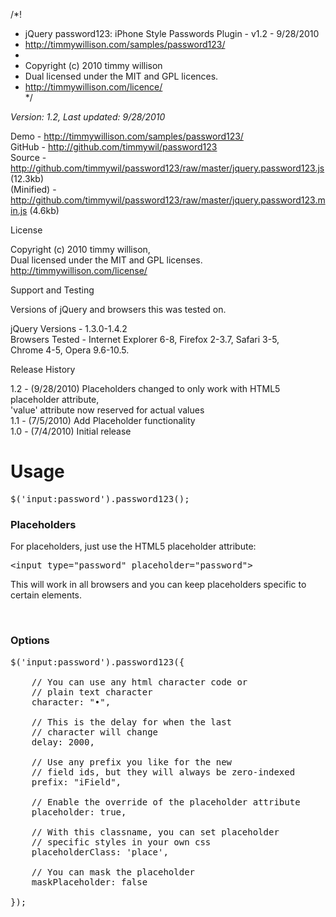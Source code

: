 /*!
 * jQuery password123: iPhone Style Passwords Plugin - v1.2 - 9/28/2010<br/>
 * http://timmywillison.com/samples/password123/<br/>
 * 
 * Copyright (c) 2010 timmy willison<br/>
 * Dual licensed under the MIT and GPL licences.<br/>
 * http://timmywillison.com/licence/<br/>
 */

*Version: 1.2, Last updated: 9/28/2010*
 
Demo         - <a href="http://timmywillison.com/samples/password123/">http://timmywillison.com/samples/password123/</a><br/>
GitHub       - <a href="http://github.com/timmywil/password123">http://github.com/timmywil/password123</a><br/>
Source       - <a href="http://github.com/timmywil/password123/raw/master/jquery.password123.js">http://github.com/timmywil/password123/raw/master/jquery.password123.js (12.3kb)</a><br/>
(Minified)   - <a href="http://github.com/timmywil/password123/raw/master/jquery.password123.min.js">http://github.com/timmywil/password123/raw/master/jquery.password123.min.js (4.6kb)</a><br/>

License

Copyright (c) 2010 timmy willison,<br/>
Dual licensed under the MIT and GPL licenses.<br/>
http://timmywillison.com/license/<br/>

Support and Testing

Versions of jQuery and browsers this was tested on.

jQuery Versions - 1.3.0-1.4.2<br/>
Browsers Tested - Internet Explorer 6-8, Firefox 2-3.7, Safari 3-5,<br/>
Chrome 4-5, Opera 9.6-10.5.

Release History

1.2   - (9/28/2010) Placeholders changed to only work with HTML5 placeholder attribute,<br/>
'value' attribute now reserved for actual values<br/>
1.1   - (7/5/2010) Add Placeholder functionality<br/>
1.0   - (7/4/2010) Initial release

<h1>Usage</h1>

<pre>
$('input:password').password123();
</pre>

<h3>Placeholders</h3>
For placeholders, just use the HTML5 placeholder attribute:

<pre>
&lt;input type=&quot;password&quot; placeholder=&quot;password&quot;&gt;
</pre>

This will work in all browsers and you can keep placeholders specific to certain elements.

<br/>
<h3>Options</h3>

<pre>
$('input:password').password123({
                
    // You can use any html character code or
    // plain text character
    character: "&#8226;",
    
    // This is the delay for when the last
    // character will change
    delay: 2000,
    
    // Use any prefix you like for the new
    // field ids, but they will always be zero-indexed
    prefix: "iField",
    
    // Enable the override of the placeholder attribute
    placeholder: true,
    
    // With this classname, you can set placeholder
    // specific styles in your own css
    placeholderClass: 'place',
    
    // You can mask the placeholder
    maskPlaceholder: false
    
});
</pre>
